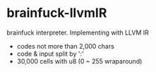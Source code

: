 # brainfuck-llvmIR
brainfuck interpreter. Implementing with LLVM IR

- codes not more than 2,000 chars
- code & input split by ':'
- 30,000 cells with u8 (0 ~ 255 wraparound)
